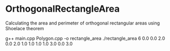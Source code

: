 # OrthogonalRectangleArea
Calculating the area and perimeter of orthogonal rectangular areas using Shoelace theorem 

g++ main.cpp Polygon.cpp -o rectangle_area
./rectangle_area 6
0.0
0.0
2.0
0.0
2.0
1.0
1.0
1.0
1.0
3.0
0.0
3.0
